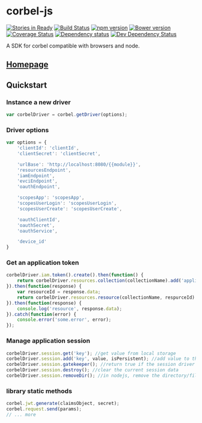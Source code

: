 # corbel-js


[![Stories in Ready](https://badge.waffle.io/bq/corbel-js.png?label=ready&title=Ready)](https://waffle.io/bq/corbel-js)
[![Build Status](https://api.travis-ci.org/bq/corbel-js.png?branch=master)](http://travis-ci.org/bq/corbel-js)
[![npm version](https://badge.fury.io/js/corbel-js.svg)](http://badge.fury.io/js/corbel-js)
[![Bower version](https://badge.fury.io/bo/corbel-js.svg)](http://badge.fury.io/bo/corbel-js)
[![Coverage Status](https://coveralls.io/repos/bq/corbel-js/badge.svg?branch=master)](https://coveralls.io/r/bq/corbel-js?branch=master)
[![Dependency status](https://david-dm.org/bq/corbel-js/status.png)](https://david-dm.org/bq/corbel-js#info=dependencies&view=table)
[![Dev Dependency Status](https://david-dm.org/bq/corbel-js/dev-status.png)](https://david-dm.org/bq/corbel-js#info=devDependencies&view=table)

A SDK for corbel compatible with browsers and node.

## [Homepage](http://opensource.bq.com/corbel-js/)

## Quickstart

### Instance a new driver

```javascript
var corbelDriver = corbel.getDriver(options);
```

### Driver options

```javascript
var options = {
	'clientId': 'clientId',
	'clientSecret': 'clientSecret',

	'urlBase': 'http://localhost:8080/{{module}}',
    'resourcesEndpoint',
    'iamEndpoint',
    'evciEndpoint',
    'oauthEndpoint',

	'scopesApp': 'scopesApp',
	'scopesUserLogin': 'scopesUserLogin',
	'scopesUserCreate': 'scopesUserCreate',

    'oauthClientId',
    'oauthSecret',
    'oauthService',

    'device_id'
}
```

### Get an application token

```javascript
corbelDriver.iam.token().create().then(function() {
    return corbelDriver.resources.collection(collectionName).add('application/json', params);
}).then(function(response) {
    var resourceId = response.data;
    return corbelDriver.resources.resource(collectionName, respurceId).get();
}).then(function(response) {
    console.log('resource', response.data);
}).catch(function(error) {
    console.error('some.error', error);
});
```

### Manage application session

```javascript
corbelDriver.session.get('key'); //get value from local storage
corbelDriver.session.add('key', value, isPersistent); //add value to the local storage
corbelDriver.session.gatekeeper(); //return true if the session driver is active
corbelDriver.session.destroy(); //clear the current session data
corbelDriver.session.removeDir(); //in nodejs, remove the directory/files of the current session
```

### library static methods

```javascript
corbel.jwt.generate(claimsObject, secret);
corbel.request.send(params);
// ... more
```

